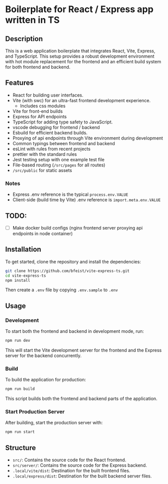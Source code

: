 # Boilerplate for React / Express app written in TS

## Description

This is a web application boilerplate that integrates React, Vite, Express, and TypeScript. This setup provides a robust development environment with hot module replacement for the frontend and an efficient build system for both frontend and backend.

## Features

- React for building user interfaces.
- Vite (with swc) for an ultra-fast frontend development experience.
  - Includes css modules
- Vite for front-end builds
- Express for API endpoints
- TypeScript for adding type safety to JavaScript.
- vscode debugging for frontend / backend
- Esbuild for efficient backend builds.
- Proxying of api endpoints through Vite environment during development
- Common typings between frontend and backend
- esLint with rules from recent projects
- prettier with the standard rules
- Jest testing setup with one example test file
- File-based routing (`/src/pages` for all routes)
- `/src/public` for static assets

### Notes

- Express .env reference is the typical `process.env.VALUE`
- Client-side (build time by Vite) .env reference is `import.meta.env.VALUE`

## TODO:

- [ ] Make docker build configs (nginx frontend server proxying api endpoints in node container)

## Installation

To get started, clone the repository and install the dependencies:

```bash
git clone https://github.com/bfeist/vite-express-ts.git
cd vite-express-ts
npm install
```

Then create a `.env` file by copying `.env.sample` to `.env`

## Usage

### Development

To start both the frontend and backend in development mode, run:

```bash
npm run dev
```

This will start the Vite development server for the frontend and the Express server for the backend concurrently.

### Build

To build the application for production:

```bash
npm run build
```

This script builds both the frontend and backend parts of the application.

### Start Production Server

After building, start the production server with:

```bash
npm run start
```

## Structure

- `src/`: Contains the source code for the React frontend.
- `src/server/`: Contains the source code for the Express backend.
- `.local/vite/dist`: Destination for the built frontend files.
- `.local/express/dist`: Destination for the built backend server files.
